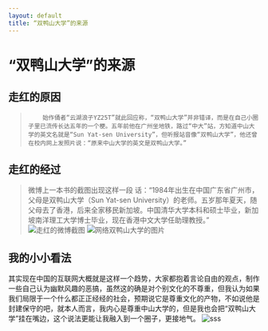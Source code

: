 ```yaml
---
layout: default
title: “双鸭山大学”的来源
---
```


# “双鸭山大学”的来源
## 走红的原因
>         始作俑者“云湖浪子YZ25T”就此回应称，“双鸭山大学”并非错译，而是在自己小圈子里已流传长达五年的一个梗。五年前他在广州坐地铁，路过“中大”站，方知道中山大学的英文名就是“Sun Yat-sen University”，但听报站音像“双鸭山大学”，他还曾在校内网上发照片说：“原来中山大学的英文是双鸭山大学。”


## 走红的经过
>微博上一本书的截图出现这样一段
话：“1984年出生在中国广东省广州市，父母是双鸭山大学（Sun Yat-sen University）的老师。五岁那年夏天，随父母去了香港，后来全家移民新加坡。中国清华大学本科和硕士毕业，新加坡南洋理工大学博士毕业，现在香港中文大学任助理教授。”
![走红的微博截图](https://gss0.bdstatic.com/-4o3dSag_xI4khGkpoWK1HF6hhy/baike/c0%3Dbaike80%2C5%2C5%2C80%2C26/sign=b2c2a958f71f4134f43a0d2c4476feaf/b999a9014c086e0609490bf008087bf40bd1cba3.jpg)
![网络双鸭山大学的图片](https://timgsa.baidu.com/timg?image&quality=80&size=b9999_10000&sec=1537862601320&di=c36524a062e269d0899b58188cf2849c&imgtype=0&src=http%3A%2F%2Fpic.eastlady.cn%2Fuploads%2Ftp%2F201706%2F9999%2F6703c6686e.jpg)



## 我的小小看法
其实现在中国的互联网大概就是这样一个趋势，大家都抱着言论自由的观点，制作一些自己认为幽默风趣的恶搞，虽然这的确是对个别文化的不尊重，但我认为如果我们局限于一个什么都正正经经的社会，预期说它是尊重文化的产物，不如说他是封建保守的吧，就本人而言，我内心是尊重中山大学的，但是我也会把“双鸭山大学”挂在嘴边，这个说法更能让我融入到一个圈子，更接地气。
![sss](http://pic.dooland.com/MagzineArticlePic/602476_36_1425620470_5small.jpg)